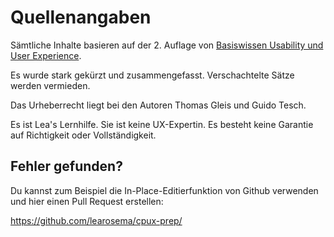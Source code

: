 # Quellenangaben

Sämtliche Inhalte basieren auf der 2. Auflage von
[Basiswissen Usability und User Experience](https://dpunkt.de/produkt/basiswissen-usability-und-user-experience-2/).

Es wurde stark gekürzt und zusammengefasst.
Verschachtelte Sätze werden vermieden.

Das Urheberrecht liegt bei den Autoren Thomas Gleis und Guido Tesch.

Es ist Lea's Lernhilfe. Sie ist keine UX-Expertin.
Es besteht keine Garantie auf Richtigkeit oder Vollständigkeit.

## Fehler gefunden?

Du kannst zum Beispiel die In-Place-Editierfunktion von Github
verwenden und hier einen Pull Request erstellen:

<https://github.com/learosema/cpux-prep/>

